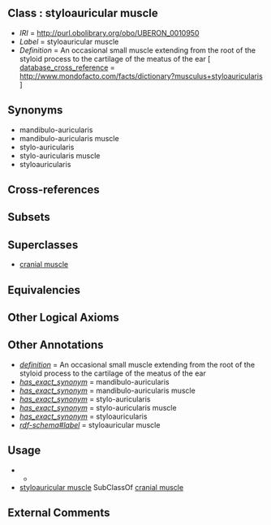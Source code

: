 
## Class : styloauricular muscle

 * *IRI* = http://purl.obolibrary.org/obo/UBERON_0010950
 * *Label* = styloauricular muscle
 * *Definition* = An occasional small muscle extending from the root of the styloid process to the cartilage of the meatus of the ear [ [database_cross_reference](../../ef/oboInOwl#hasDbXref.md) = http://www.mondofacto.com/facts/dictionary?musculus+styloauricularis ]

## Synonyms

 * mandibulo-auricularis
 * mandibulo-auricularis muscle
 * stylo-auricularis
 * stylo-auricularis muscle
 * styloauricularis

## Cross-references


## Subsets


## Superclasses

 * [cranial muscle](../../UBERON/76/UBERON_0002376.md)

## Equivalencies


## Other Logical Axioms


## Other Annotations

 * *[definition](../../IAO/15/IAO_0000115.md)* = An occasional small muscle extending from the root of the styloid process to the cartilage of the meatus of the ear
 * *[has_exact_synonym](../../ym/oboInOwl#hasExactSynonym.md)* = mandibulo-auricularis
 * *[has_exact_synonym](../../ym/oboInOwl#hasExactSynonym.md)* = mandibulo-auricularis muscle
 * *[has_exact_synonym](../../ym/oboInOwl#hasExactSynonym.md)* = stylo-auricularis
 * *[has_exact_synonym](../../ym/oboInOwl#hasExactSynonym.md)* = stylo-auricularis muscle
 * *[has_exact_synonym](../../ym/oboInOwl#hasExactSynonym.md)* = styloauricularis
 * *[rdf-schema#label](../../el/rdf-schema#label.md)* = styloauricular muscle

## Usage

 * -
 * [styloauricular muscle](../../UBERON/50/UBERON_0010950.md) SubClassOf [cranial muscle](../../UBERON/76/UBERON_0002376.md)

## External Comments

